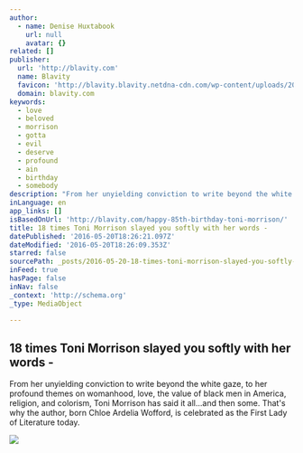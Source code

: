 ```yaml
---
author:
  - name: Denise Huxtabook
    url: null
    avatar: {}
related: []
publisher:
  url: 'http://blavity.com'
  name: Blavity
  favicon: 'http://blavity.blavity.netdna-cdn.com/wp-content/uploads/2015/11/favicon.ico?d66763'
  domain: blavity.com
keywords:
  - love
  - beloved
  - morrison
  - gotta
  - evil
  - deserve
  - profound
  - ain
  - birthday
  - somebody
description: "From her unyielding conviction to write beyond the white gaze, to her profound themes on womanhood, love, the value of black men in America, religion, and colorism, Toni Morrison has said it all...and then some. That's why the author, born Chloe Ardelia Wofford, is celebrated as the First Lady of Literature today."
inLanguage: en
app_links: []
isBasedOnUrl: 'http://blavity.com/happy-85th-birthday-toni-morrison/'
title: 18 times Toni Morrison slayed you softly with her words -
datePublished: '2016-05-20T18:26:21.097Z'
dateModified: '2016-05-20T18:26:09.353Z'
starred: false
sourcePath: _posts/2016-05-20-18-times-toni-morrison-slayed-you-softly-with-her-words-.md
inFeed: true
hasPage: false
inNav: false
_context: 'http://schema.org'
_type: MediaObject

---
```

<article style=""><h1>18 times Toni Morrison slayed you softly with her words -</h1><p>From her unyielding conviction to write beyond the white gaze, to her profound themes on womanhood, love, the value of black men in America, religion, and colorism, Toni Morrison has said it all...and then some. That's why the author, born Chloe Ardelia Wofford, is celebrated as the First Lady of Literature today.</p><img src="http://blavity.blavity.netdna-cdn.com/wp-content/uploads/2016/02/Screen-Shot-2016-02-18-at-4.22.30-AM.png?d66763" /></article>
